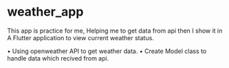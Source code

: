 # weather_app

This app is practice for me, Helping me to get data from api then I show it in A Flutter application to view current weather status.

• Using openweather API to get weather data.
• Create Model class to handle data which recived from api.


